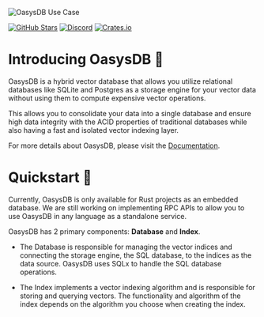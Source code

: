 ![OasysDB Use Case](https://odb-assets.s3.amazonaws.com/banners/0.7.0.png)

[![GitHub Stars](https://img.shields.io/github/stars/oasysai/oasysdb?style=for-the-badge&logo=github&logoColor=%23000000&labelColor=%23fcd34d&color=%236b7280)](https://github.com/oasysai/oasysdb)
[![Discord](https://img.shields.io/badge/chat-%236b7280?style=for-the-badge&logo=discord&logoColor=%23ffffff&label=discord&labelColor=%237289da)](https://discord.gg/bDhQrkqNP4)
[![Crates.io](https://img.shields.io/crates/d/oasysdb?style=for-the-badge&logo=rust&logoColor=%23000&label=crates.io&labelColor=%23fdba74&color=%236b7280)](https://crates.io/crates/oasysdb)

# Introducing OasysDB 👋

OasysDB is a hybrid vector database that allows you utilize relational databases
like SQLite and Postgres as a storage engine for your vector data without using
them to compute expensive vector operations.

This allows you to consolidate your data into a single database and ensure high
data integrity with the ACID properties of traditional databases while also
having a fast and isolated vector indexing layer.

For more details about OasysDB, please visit the
[Documentation](https://docs.oasysdb.com/).

# Quickstart 🚀

Currently, OasysDB is only available for Rust projects as an embedded database.
We are still working on implementing RPC APIs to allow you to use OasysDB in any
language as a standalone service.

OasysDB has 2 primary components: **Database** and **Index**.

- The Database is responsible for managing the vector indices and connecting the
  storage engine, the SQL database, to the indices as the data source. OasysDB
  uses SQLx to handle the SQL database operations.

- The Index implements a vector indexing algorithm and is responsible for
  storing and querying vectors. The functionality and algorithm of the index
  depends on the algorithm you choose when creating the index.
